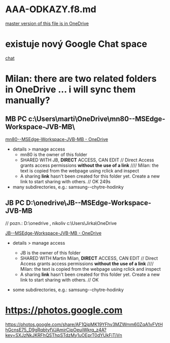 # AAA-ODKAZY.f8.md 
 
[master version of this file is in OneDrive](https://onedrive.live.com/?cid=4B12298D932A2860&id=4B12298D932A2860%2142441&parId=4B12298D932A2860%2118753&o=OneUp)


# existuje nový Google Chat space

[chat ](https://mail.google.com/chat/u/0/#chat/space/AAAA2NU9Pu0)


# Milan: there are two related folders in OneDrive ... i will sync them manually?

## MB PC  c:\Users\marti\OneDrive\mn80--MSEdge-Workspace-JVB-MB\

[mn80--MSEdge-Workspace-JVB-MB - OneDrive](https://onedrive.live.com/?id=4B12298D932A2860%2118753&cid=4B12298D932A2860)

* details > manage access
  * mn80 is the owner of this folder
  * SHARED WITH JB, **DIRECT** ACCESS, CAN EDIT // Direct Access grants access permissions **without the use of a link** //// Milan: the text is copied from the webpage using rclick and inspect
  * A sharing **link** hasn't been created for this folder yet. Create a new link to start sharing with others. // OK 249s
* many subdirectories, e.g.: samsung--chytre-hodinky


## JB PC D:\onedrive\JB--MSEdge-Workspace-JVB-MB 

// pozn.: D:\onedrive , nikoliv c:\Users\Jirka\OneDrive

[JB--MSEdge-Workspace-JVB-MB - OneDrive](https://onedrive.live.com/?id=BD7EC0AC1B4D4A31%21s8ee90528df21466eb3465aa3c889f4d7&cid=BD7EC0AC1B4D4A31)

* details > manage access
  * JB is the owner of this folder
  * SHARED WITH Martin Milan, **DIRECT** ACCESS, CAN EDIT // Direct Access grants access permissions **without the use of a link** //// Milan: the text is copied from the webpage using rclick and inspect
  * A sharing **link** hasn't been created for this folder yet. Create a new link to start sharing with others. // OK

* some subdirectories, e.g.:
samsung--chytre-hodinky

# https://photos.google.com

https://photos.google.com/share/AF1QipMK19YFhv3MZWmm60ZqA1vFVtHhGcnsE75_D9gRqbtyfVJAmirCjpOeuiWkrq_z4A?key=SXJzNkJKRFhQSThpSTdzMy1uOEprT0dYUkFiTjVn

